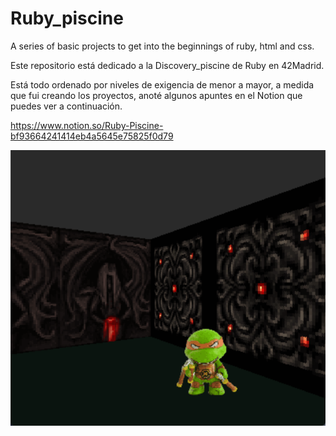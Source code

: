 # Ruby_piscine
A series of basic projects to get into the beginnings of ruby, html and css.

Este repositorio está dedicado a la Discovery_piscine de Ruby en 42Madrid.

Está todo ordenado por niveles de exigencia de menor a mayor, a medida que fui creando los proyectos, anoté algunos apuntes en el Notion que puedes ver a continuación.

https://www.notion.so/Ruby-Piscine-bf93664241414eb4a5645e75825f0d79

![alt text](https://github.com/abello-r/Cub3D/blob/master/srcs/img.png)
